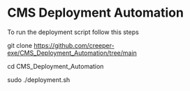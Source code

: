 # CMS Deployment Automation

To run the deployment script follow this steps

git clone https://github.com/creeper-exe/CMS_Deployment_Automation/tree/main

cd CMS_Deployment_Automation

sudo ./deployment.sh


 
